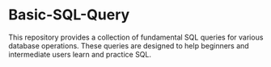 # Basic-SQL-Query
This repository provides a collection of fundamental SQL queries for various database operations. These queries are designed to help beginners and intermediate users learn and practice SQL.
